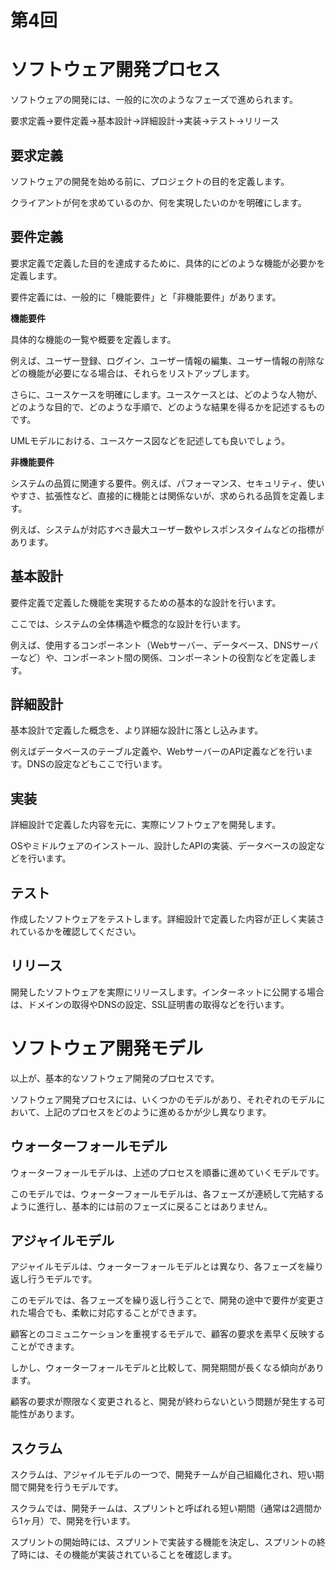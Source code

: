 # 第4回
# ソフトウェア開発プロセス

ソフトウェアの開発には、一般的に次のようなフェーズで進められます。

要求定義->要件定義->基本設計->詳細設計->実装->テスト->リリース

## 要求定義

ソフトウェアの開発を始める前に、プロジェクトの目的を定義します。

クライアントが何を求めているのか、何を実現したいのかを明確にします。

## 要件定義

要求定義で定義した目的を達成するために、具体的にどのような機能が必要かを定義します。

要件定義には、一般的に「機能要件」と「非機能要件」があります。

**機能要件**

具体的な機能の一覧や概要を定義します。

例えば、ユーザー登録、ログイン、ユーザー情報の編集、ユーザー情報の削除などの機能が必要になる場合は、それらをリストアップします。

さらに、ユースケースを明確にします。ユースケースとは、どのような人物が、どのような目的で、どのような手順で、どのような結果を得るかを記述するものです。

UMLモデルにおける、ユースケース図などを記述しても良いでしょう。

**非機能要件**

システムの品質に関連する要件。例えば、パフォーマンス、セキュリティ、使いやすさ、拡張性など、直接的に機能とは関係ないが、求められる品質を定義します。

例えば、システムが対応すべき最大ユーザー数やレスポンスタイムなどの指標があります。


## 基本設計

要件定義で定義した機能を実現するための基本的な設計を行います。

ここでは、システムの全体構造や概念的な設計を行います。

例えば、使用するコンポーネント（Webサーバー、データベース、DNSサーバーなど）や、コンポーネント間の関係、コンポーネントの役割などを定義します。

## 詳細設計

基本設計で定義した概念を、より詳細な設計に落とし込みます。

例えばデータベースのテーブル定義や、WebサーバーのAPI定義などを行います。DNSの設定などもここで行います。

## 実装

詳細設計で定義した内容を元に、実際にソフトウェアを開発します。

OSやミドルウェアのインストール、設計したAPIの実装、データベースの設定などを行います。

## テスト

作成したソフトウェアをテストします。詳細設計で定義した内容が正しく実装されているかを確認してください。

## リリース

開発したソフトウェアを実際にリリースします。インターネットに公開する場合は、ドメインの取得やDNSの設定、SSL証明書の取得などを行います。

# ソフトウェア開発モデル

以上が、基本的なソフトウェア開発のプロセスです。

ソフトウェア開発プロセスには、いくつかのモデルがあり、それぞれのモデルにおいて、上記のプロセスをどのように進めるかが少し異なります。

## ウォーターフォールモデル

ウォーターフォールモデルは、上述のプロセスを順番に進めていくモデルです。

このモデルでは、ウォーターフォールモデルは、各フェーズが連続して完結するように進行し、基本的には前のフェーズに戻ることはありません。

## アジャイルモデル

アジャイルモデルは、ウォーターフォールモデルとは異なり、各フェーズを繰り返し行うモデルです。

このモデルでは、各フェーズを繰り返し行うことで、開発の途中で要件が変更された場合でも、柔軟に対応することができます。

顧客とのコミュニケーションを重視するモデルで、顧客の要求を素早く反映することができます。

しかし、ウォーターフォールモデルと比較して、開発期間が長くなる傾向があります。

顧客の要求が際限なく変更されると、開発が終わらないという問題が発生する可能性があります。

## スクラム

スクラムは、アジャイルモデルの一つで、開発チームが自己組織化され、短い期間で開発を行うモデルです。

スクラムでは、開発チームは、スプリントと呼ばれる短い期間（通常は2週間から1ヶ月）で、開発を行います。

スプリントの開始時には、スプリントで実装する機能を決定し、スプリントの終了時には、その機能が実装されていることを確認します。


